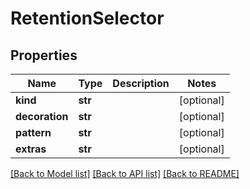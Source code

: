 # RetentionSelector


## Properties
Name | Type | Description | Notes
------------ | ------------- | ------------- | -------------
**kind** | **str** |  | [optional] 
**decoration** | **str** |  | [optional] 
**pattern** | **str** |  | [optional] 
**extras** | **str** |  | [optional] 

[[Back to Model list]](../README.md#documentation-for-models) [[Back to API list]](../README.md#documentation-for-api-endpoints) [[Back to README]](../README.md)


